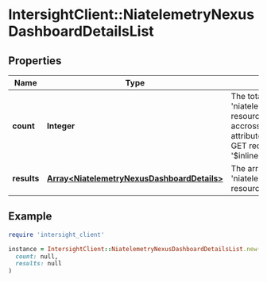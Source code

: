 # IntersightClient::NiatelemetryNexusDashboardDetailsList

## Properties

| Name | Type | Description | Notes |
| ---- | ---- | ----------- | ----- |
| **count** | **Integer** | The total number of &#39;niatelemetry.NexusDashboardDetails&#39; resources matching the request, accross all pages. The &#39;Count&#39; attribute is included when the HTTP GET request includes the &#39;$inlinecount&#39; parameter. | [optional] |
| **results** | [**Array&lt;NiatelemetryNexusDashboardDetails&gt;**](NiatelemetryNexusDashboardDetails.md) | The array of &#39;niatelemetry.NexusDashboardDetails&#39; resources matching the request. | [optional] |

## Example

```ruby
require 'intersight_client'

instance = IntersightClient::NiatelemetryNexusDashboardDetailsList.new(
  count: null,
  results: null
)
```

